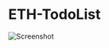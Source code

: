 # ETH-TodoList



![Screenshot](https://user-images.githubusercontent.com/43457420/145626610-caacf142-7792-48bc-a26f-b4619dd55cb9.png)
